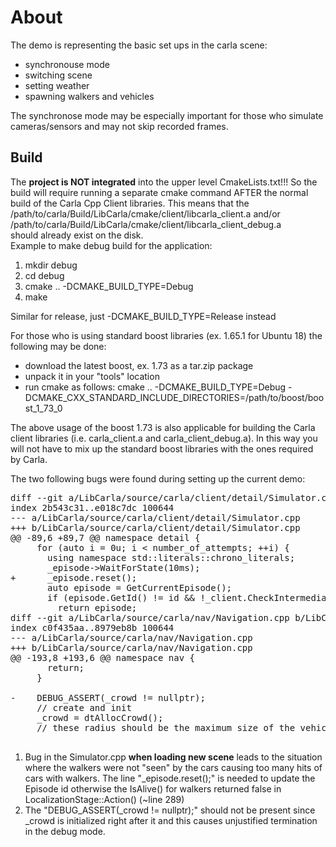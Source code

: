 # About
The demo is representing the basic set ups in the carla scene:
*   synchronouse mode
*   switching scene
*   setting weather
*   spawning walkers and vehicles

The synchronose mode may be especially important for those who simulate cameras/sensors and may not skip recorded frames.

## Build
The **project is NOT integrated** into the upper level CmakeLists.txt!!! So the build will require running a separate cmake command AFTER the normal build of the Carla Cpp Client libraries. This means that the<br>
/path/to/carla/Build/LibCarla/cmake/client/libcarla_client.a and/or<br>
/path/to/carla/Build/LibCarla/cmake/client/libcarla_client_debug.a<br>
should already exist on the disk.<br>
Example to make debug build for the application:
1.  mkdir debug
2.  cd debug
3.  cmake .. -DCMAKE_BUILD_TYPE=Debug
4.  make

Similar for release, just -DCMAKE_BUILD_TYPE=Release instead<br>

For those who is using standard boost libraries (ex. 1.65.1 for Ubuntu 18) the following may be done:
*   download the latest boost, ex. 1.73 as a tar.zip package
*   unpack it in your "tools" location
*   run cmake as follows: cmake .. -DCMAKE_BUILD_TYPE=Debug -DCMAKE_CXX_STANDARD_INCLUDE_DIRECTORIES=/path/to/boost/boost_1_73_0

The above usage of the boost 1.73 is also applicable for building the Carla client libraries (i.e. carla_client.a and carla_client_debug.a). In this way you will not have to mix up the standard boost libraries with the ones required by Carla.

The two following bugs were found during setting up the current demo:
<pre>
diff --git a/LibCarla/source/carla/client/detail/Simulator.cpp b/LibCarla/source/carla/client/detail/Simulator.cpp
index 2b543c31..e018c7dc 100644
--- a/LibCarla/source/carla/client/detail/Simulator.cpp
+++ b/LibCarla/source/carla/client/detail/Simulator.cpp
@@ -89,6 +89,7 @@ namespace detail {
     for (auto i = 0u; i < number_of_attempts; ++i) {
       using namespace std::literals::chrono_literals;
       _episode->WaitForState(10ms);
+      _episode.reset();
       auto episode = GetCurrentEpisode();
       if (episode.GetId() != id && !_client.CheckIntermediateEpisode()) {
         return episode;
diff --git a/LibCarla/source/carla/nav/Navigation.cpp b/LibCarla/source/carla/nav/Navigation.cpp
index c0f435aa..8979eb8b 100644
--- a/LibCarla/source/carla/nav/Navigation.cpp
+++ b/LibCarla/source/carla/nav/Navigation.cpp
@@ -193,8 +193,6 @@ namespace nav {
       return;
     }
 
-    DEBUG_ASSERT(_crowd != nullptr);
     // create and init
     _crowd = dtAllocCrowd();
     // these radius should be the maximum size of the vehicles (CarlaCola for Carla)

</pre>

1.  Bug in the Simulator.cpp **when loading new scene** leads to the situation where the walkers were not "seen" by the cars causing too many hits of cars with walkers. The line "_episode.reset();" is needed to update the Episode id otherwise the IsAlive() for walkers returned false in LocalizationStage::Action() (~line 289)
2.  The "DEBUG_ASSERT(_crowd != nullptr);" should not be present since _crowd is initialized right after it and this causes unjustified termination in the debug mode.